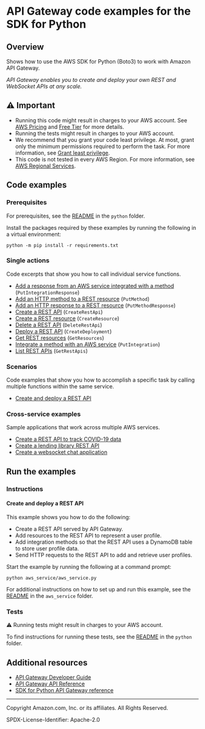 <!--Generated by WRITEME on 2023-09-12 00:35:22.196115 (UTC)-->
# API Gateway code examples for the SDK for Python

## Overview

Shows how to use the AWS SDK for Python (Boto3) to work with Amazon API Gateway.

<!--custom.overview.start-->
<!--custom.overview.end-->

*API Gateway enables you to create and deploy your own REST and WebSocket APIs at any scale.*

## ⚠ Important

* Running this code might result in charges to your AWS account. See [AWS Pricing](https://aws.amazon.com/pricing/?aws-products-pricing.sort-by=item.additionalFields.productNameLowercase&aws-products-pricing.sort-order=asc&awsf.Free%20Tier%20Type=*all&awsf.tech-category=*all) and [Free Tier](https://aws.amazon.com/free/?all-free-tier.sort-by=item.additionalFields.SortRank&all-free-tier.sort-order=asc&awsf.Free%20Tier%20Types=*all&awsf.Free%20Tier%20Categories=*all) for more details.
* Running the tests might result in charges to your AWS account.
* We recommend that you grant your code least privilege. At most, grant only the minimum permissions required to perform the task. For more information, see [Grant least privilege](https://docs.aws.amazon.com/IAM/latest/UserGuide/best-practices.html#grant-least-privilege).
* This code is not tested in every AWS Region. For more information, see [AWS Regional Services](https://aws.amazon.com/about-aws/global-infrastructure/regional-product-services).

<!--custom.important.start-->
<!--custom.important.end-->

## Code examples

### Prerequisites

For prerequisites, see the [README](../../README.md#Prerequisites) in the `python` folder.

Install the packages required by these examples by running the following in a virtual environment:

```
python -m pip install -r requirements.txt
```

<!--custom.prerequisites.start-->
<!--custom.prerequisites.end-->

### Single actions

Code excerpts that show you how to call individual service functions.

* [Add a response from an AWS service integrated with a method](aws_service/aws_service.py#L25) (`PutIntegrationResponse`)
* [Add an HTTP method to a REST resource](aws_service/aws_service.py#L25) (`PutMethod`)
* [Add an HTTP response to a REST resource](aws_service/aws_service.py#L25) (`PutMethodResponse`)
* [Create a REST API](aws_service/aws_service.py#L41) (`CreateRestApi`)
* [Create a REST resource](aws_service/aws_service.py#L73) (`CreateResource`)
* [Delete a REST API](aws_service/aws_service.py#L228) (`DeleteRestApi`)
* [Deploy a REST API](aws_service/aws_service.py#L164) (`CreateDeployment`)
* [Get REST resources](aws_service/aws_service.py#L25) (`GetResources`)
* [Integrate a method with an AWS service](aws_service/aws_service.py#L94) (`PutIntegration`)
* [List REST APIs](aws_service/aws_service.py#L201) (`GetRestApis`)

### Scenarios

Code examples that show you how to accomplish a specific task by calling multiple
functions within the same service.

* [Create and deploy a REST API](aws_service/aws_service.py)

### Cross-service examples

Sample applications that work across multiple AWS services.

* [Create a REST API to track COVID-19 data](../../cross_service/apigateway_covid-19_tracker)
* [Create a lending library REST API](../../cross_service/aurora_rest_lending_library)
* [Create a websocket chat application](../../cross_service/apigateway_websocket_chat)

## Run the examples

### Instructions


<!--custom.instructions.start-->
<!--custom.instructions.end-->



#### Create and deploy a REST API

This example shows you how to do the following:

* Create a REST API served by API Gateway.
* Add resources to the REST API to represent a user profile.
* Add integration methods so that the REST API uses a DynamoDB table to store user profile data.
* Send HTTP requests to the REST API to add and retrieve user profiles.

<!--custom.scenario_prereqs.api-gateway_Usage_CreateDeployRest.start-->
<!--custom.scenario_prereqs.api-gateway_Usage_CreateDeployRest.end-->

Start the example by running the following at a command prompt:

```
python aws_service/aws_service.py
```


<!--custom.scenarios.api-gateway_Usage_CreateDeployRest.start-->
For additional instructions on how to set up and run this example, see the 
[README](aws_service/README.md) in the `aws_service` folder.
<!--custom.scenarios.api-gateway_Usage_CreateDeployRest.end-->

### Tests

⚠ Running tests might result in charges to your AWS account.


To find instructions for running these tests, see the [README](../../README.md#Tests)
in the `python` folder.



<!--custom.tests.start-->
<!--custom.tests.end-->

## Additional resources

* [API Gateway Developer Guide](https://docs.aws.amazon.com/apigateway/latest/developerguide/welcome.html)
* [API Gateway API Reference](https://docs.aws.amazon.com/apigateway/latest/api/API_Operations.html)
* [SDK for Python API Gateway reference](https://boto3.amazonaws.com/v1/documentation/api/latest/reference/services/apigateway.html)

<!--custom.resources.start-->
<!--custom.resources.end-->

---

Copyright Amazon.com, Inc. or its affiliates. All Rights Reserved.

SPDX-License-Identifier: Apache-2.0